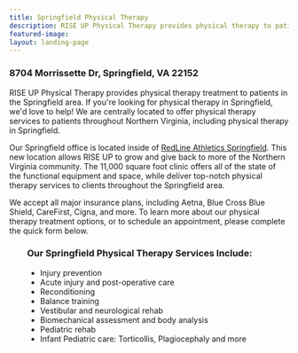 ```yaml
---
title: Springfield Physical Therapy
description: RISE UP Physical Therapy provides physical therapy to patients in Springfield and greater Northern Virginia. Visit to learn more.
featured-image:
layout: landing-page
---
```


<div class="lp-content-section">

  <h3>8704 Morrissette Dr, Springfield, VA 22152</h3>

  <p>RISE UP Physical Therapy provides physical therapy treatment to patients in the Springfield area. If you're looking for physical therapy in Springfield, we'd love to help! We are centrally located to offer physical therapy services to patients throughout Northern Virginia, including physical therapy in Springfield.</p>

  <p>Our Springfield office is located inside of
<a href="https://redlineathletics.com/springfield/" rel="noopener noreferrer" target="_blank">RedLine Athletics Springfield</a>. This new location allows RISE UP to grow and give back to more of the Northern Virginia community. The 11,000 square foot clinic offers all of the state of the functional equipment and space, while deliver top-notch physical therapy services to clients throughout the Springfield area.</p>

  <p>We accept all major insurance plans, including Aetna, Blue Cross Blue Shield, CareFirst, Cigna, and more. To learn more about our physical therapy treatment options, or to schedule an appointment, please complete the quick form below.</p>

</div>

<div style="margin-left: 2rem;">

  <h3>Our Springfield Physical Therapy Services Include:</h3>
  <ul>
    <li>Injury prevention</li>
    <li>Acute injury and post-operative care</li>
    <li>Reconditioning</li>
    <li>Balance training</li>
    <li>Vestibular and neurological rehab</li>
    <li>Biomechanical assessment and body analysis</li>
    <li>Pediatric rehab</li>
    <li>Infant Pediatric care: Torticollis, Plagiocephaly and more</li>
  </ul>

</div>
